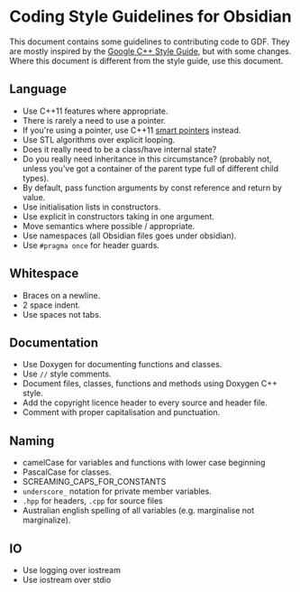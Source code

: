 Coding Style Guidelines for Obsidian
====================================
This document contains some guidelines to contributing code to GDF. They are
mostly inspired by the [Google C++ Style Guide](http://google-styleguide.googlecode.com/svn/trunk/cppguide.xml),
but with some changes. Where this document is different from the style guide, use this document.

Language
--------
* Use C++11 features where appropriate.
* There is rarely a need to use a pointer.
* If you're using a pointer, use C++11 [smart pointers](http://www.cplusplus.com/reference/memory/shared_ptr/) instead.
* Use STL algorithms over explicit looping.
* Does it really need to be a class/have internal state?
* Do you really need inheritance in this circumstance? (probably not, unless you've got a container of the parent type full of different child types).
* By default, pass function arguments by const reference and return by value.
* Use initialisation lists in constructors.
* Use explicit in constructors taking in one argument.
* Move semantics where possible / appropriate.
* Use namespaces (all Obsidian files goes under obsidian).
* Use `#pragma once` for header guards.

Whitespace
----------
* Braces on a newline.
* 2 space indent.
* Use spaces not tabs.

Documentation
-------------
* Use Doxygen for documenting functions and classes.
* Use `//` style comments. 
* Document files, classes, functions and methods using Doxygen C++ style.
* Add the copyright licence header to every source and header file.
* Comment with proper capitalisation and punctuation.

Naming
------
* camelCase for variables and functions with lower case beginning
* PascalCase for classes.
* SCREAMING_CAPS_FOR_CONSTANTS
* `underscore_` notation for private member variables.
* `.hpp` for headers, `.cpp` for source files
* Australian english spelling of all variables (e.g. marginalise not marginalize).

IO
--
* Use logging over iostream
* Use iostream over stdio
